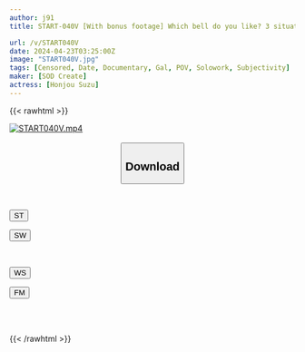 ```yaml
---
author: j91
title: START-040V [With bonus footage] Which bell do you like? 3 situations, 3 changes, vivid and intense sex sex Suzu Honjo

url: /v/START040V
date: 2024-04-23T03:25:00Z
image: "START040V.jpg"
tags: [Censored, Date, Documentary, Gal, POV, Solowork, Subjectivity]
maker: [SOD Create]
actress: [Honjou Suzu]
---
```



{{< rawhtml >}}

<div class="video" data-videoid="bGaPpv6dmvsQrG">
    <a href="javascript:;">
        <img src="/v/START040V/START040V.jpg" width="WIDTH" height="HEIGHT" alt="START040V.mp4" loading="lazy">
    </a>
</div>

<script type="text/javascript" src="https://j91.asia/asset/on-demand-st.js"></script>

<br>
  <link rel="stylesheet" href="https://j91.asia/asset/bs5.css">
  
  <center>
  <button class="btn btn-primary" type="button" data-bs-toggle="collapse" data-bs-target=".multi-collapse" aria-expanded="false" aria-controls="multiCollapseExample1 multiCollapseExample2"><h2>Download</h2></button></center>
</p>
<div class="row">
  <div class="col">
    <div class="collapse multi-collapse" id="multiCollapseExample1">
      <div class="card card-body">
	      	      <br>
<div class="buttons">  
<p><a href="https://streamtape.to/v/bGaPpv6dmvsQrG" target="_blank"><button class="btn-hover color-3"><i class="fa fa-download"></i> ST</button></a></p>
<p><a href="https://asnwish.com/92cxnq59tnc9" target="_blank"><button class="btn-hover color-2"><i class="fa fa-download"></i> SW</button></a></p></div>
    </div>
  </div>
</div>
  <div class="col">
    <div class="collapse multi-collapse" id="multiCollapseExample2">
      <div class="card card-body">
	      <br>
<div class="buttons">
<p><a href="https://wolfstream.tv/dbfx0lgxebg1"><button class="btn-hover color-9"><i class="fa fa-download"></i> WS</button></a></p>
<p><a href="https://filemoon.sx/d/8xdxnswzzx23"><button class="btn-hover color-8"><i class="fa fa-download"></i> FM</button></a></p></div>
<br><br>
      </div>
    </div>
  </div>
</div>

{{< /rawhtml >}}